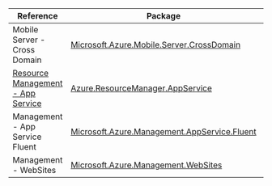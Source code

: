 | Reference | Package | Source |
|---|---|---|
|Mobile Server - Cross Domain|[Microsoft.Azure.Mobile.Server.CrossDomain](https://www.nuget.org/packages/Microsoft.Azure.Mobile.Server.CrossDomain)|[Github](https://github.com/Azure/azure-sdk-for-net)|
|[Resource Management - App Service](resourcemanager.appservice-readme.md)|[Azure.ResourceManager.AppService](https://www.nuget.org/packages/Azure.ResourceManager.AppService)|[Github](https://github.com/Azure/azure-sdk-for-net/blob/main/sdk/websites/Azure.ResourceManager.AppService)|
|Management - App Service Fluent|[Microsoft.Azure.Management.AppService.Fluent](https://www.nuget.org/packages/Microsoft.Azure.Management.AppService.Fluent)|[Github](https://github.com/Azure/azure-sdk-for-net)|
|Management - WebSites|[Microsoft.Azure.Management.WebSites](https://www.nuget.org/packages/Microsoft.Azure.Management.WebSites)|[Github](https://github.com/Azure/azure-sdk-for-net)|

